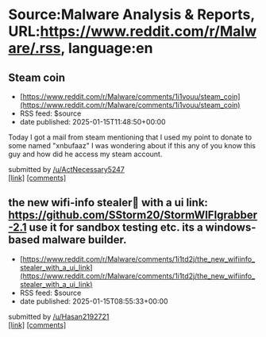 # Source:Malware Analysis & Reports, URL:https://www.reddit.com/r/Malware/.rss, language:en

## Steam coin
 - [https://www.reddit.com/r/Malware/comments/1i1vouu/steam_coin](https://www.reddit.com/r/Malware/comments/1i1vouu/steam_coin)
 - RSS feed: $source
 - date published: 2025-01-15T11:48:50+00:00

<!-- SC_OFF --><div class="md"><p>Today I got a mail from steam mentioning that I used my point to donate to some named &quot;xnbufaaz&quot; I was wondering about if this any of you know this guy and how did he access my steam account.</p> </div><!-- SC_ON --> &#32; submitted by &#32; <a href="https://www.reddit.com/user/ActNecessary5247"> /u/ActNecessary5247 </a> <br/> <span><a href="https://www.reddit.com/r/Malware/comments/1i1vouu/steam_coin/">[link]</a></span> &#32; <span><a href="https://www.reddit.com/r/Malware/comments/1i1vouu/steam_coin/">[comments]</a></span>

## the new wifi-info stealer🛜 with a ui link: https://github.com/SStorm20/StormWIFIgrabber-2.1 use it for sandbox testing etc. its a windows-based malware builder.
 - [https://www.reddit.com/r/Malware/comments/1i1td2j/the_new_wifiinfo_stealer_with_a_ui_link](https://www.reddit.com/r/Malware/comments/1i1td2j/the_new_wifiinfo_stealer_with_a_ui_link)
 - RSS feed: $source
 - date published: 2025-01-15T08:55:33+00:00

&#32; submitted by &#32; <a href="https://www.reddit.com/user/Hasan2192721"> /u/Hasan2192721 </a> <br/> <span><a href="https://i.redd.it/ccdzltmag4de1.png">[link]</a></span> &#32; <span><a href="https://www.reddit.com/r/Malware/comments/1i1td2j/the_new_wifiinfo_stealer_with_a_ui_link/">[comments]</a></span>

